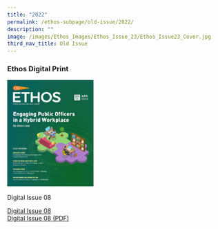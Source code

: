```yaml
---
title: "2022"
permalink: /ethos-subpage/old-issue/2022/
description: ""
image: /images/Ethos_Images/Ethos_Issue_23/Ethos_Issue23_Cover.jpg
third_nav_title: Old Issue
---
```

<style>
.digitalissue08 img
{
 width:200px;
}
	
#ethos24 p
{
 margin-left:110px;
}	
	
.grid-container {
  display: grid;
  grid-template-columns: auto auto auto auto;
  gap: 30px;
  padding: 10px;
}
	
.grid-container > div 
	{
  background-color: rgba(255, 255, 255, 0.8);
}
	
</style>


	
<div class="digitalissue08">
<h3> Ethos Digital Print</h3>
<img src="/images/Ethos_Images/Ethos_Digital_Issue_08/EthosDigital_Issue08_Cover.jpg">
	<p>Digital Issue 08</p>
	<a href="#">Digital Issue 08</a><br>
	<a href="#">Digital Issue 08 (PDF)</a>
</div>